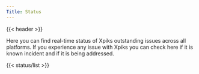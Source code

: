 ```yaml
---
Title: Status
---
```


{{< header >}}
<div class="row">
  <div class="small-12">
    <div class="single-post">
      <div class="post-item">
          <div class="post-content">
              <p class="status-header">Here you can find real-time status of Xpiks outstanding issues  across all platforms. If you experience any issue with Xpiks you can check here if it is known incident and if it is being addressed.</p>
              {{< status/list >}}
        </div>
      </div>
    </div>
  </div>
</div>